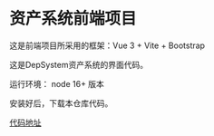 # 资产系统前端项目

这是前端项目所采用的框架：Vue 3 + Vite + Bootstrap

这是DepSystem资产系统的界面代码。

运行环境：
node 16+ 版本

安装好后，下载本仓库代码。

[代码地址](http://120.24.203.75:3000/DepSystem/WebVue.git)
